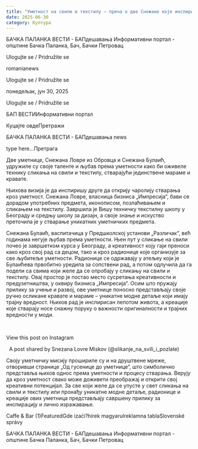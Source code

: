 ```yaml
---
title: "Уметност на свили и текстилу – прича о две Снежане које инспиришe креативност"
date: 2025-06-30
category: Култура
---
```


БАЧКА ПАЛАНКА ВЕСТИ - БАПдешавања Информативни портал - општине Бачка Паланка, Бач, Бачки Петровац

Ulogujte se / Pridružite se

romanianews

Ulogujte se / Pridružite se

понедељак, јун 30, 2025

Ulogujte se / Pridružite se

БАП ВЕСТИИнформативни портал

Куцајте овдеПретражи

БАЧКА ПАЛАНКА ВЕСТИ - БАПдешавања news

type here...Претрага

Две уметнице, Снежана Ловре из Обровца и Снежана Булаић, удружиле су своје таленте и љубав према уметности како би оживеле технику сликања на свили и текстилу, стварајући јединствене мараме и кравате.

Њихова визија је да инспиришу друге да открију чаролију стварања кроз уметност.
Снежана Ловре, власница бизниса „Импресија“, бави се дорадом употребних предмета, иконописом, позлаћивањем и сликањем на текстилу. Завршила је Вишу техничку текстилну школу у Београду и средњу школу за дизајн, а своје знање и искуство преточила је у стварање уникатних уметничких предмета.


Снежана Булаић, васпитачица у Предшколској установи „Различак“, већ годинама негује љубав према уметности. Њен пут у сликање на свили почео је завршетком курса у Београду, а креативност коју гаји преноси како кроз свој рад са децом, тако и кроз радионице које организује за све љубитеље уметности.
Радионице се одржавају у атељеу који је Булаићева првобитно уредила за сопствени рад, а потом одлучила да га подели са свима који желе да се опробају у сликању на свили и текстилу. Овај простор је постао место сусретања креативности и предузетништва, у оквиру бизниса „Импресија“.
Осим што пружају прилику за учење и развој, ове уметнице поносно представљају своје ручно осликане кравате и мараме – уникатне модне детаље који имају трајну вредност. Њихов рад је инспирисан лепотом живота, а креације које стварају носе снажну поруку о важности оригиналности и трајних вредности у моди.




 










View this post on Instagram






















 
A post shared by Snezana Lovre Miskov (@slikanje_na_svili_i_pozlate)



Своју уметничку мисију прошириле су и на друштвене мреже, отворивши странице „Од гусенице до уметнице“, што симболично представља њихов однос према уметности и процесу стварања. Верују да кроз уметност свако може доживети преображај и открити свој креативни потенцијал. За све који желе да се упусте у свет сликања на свили и текстилу или пронађу уникатне модне детаље, радионице и креације ових уметница представљају савршену прилику за инспирацију и лично изражавање.

Caffe & Bar (1)FeaturedGde izaći?hírek magyarulreklamna tablaSlovenské správy

БАЧКА ПАЛАНКА ВЕСТИ - БАПдешавања Информативни портал - општине Бачка Паланка, Бач, Бачки Петровац
